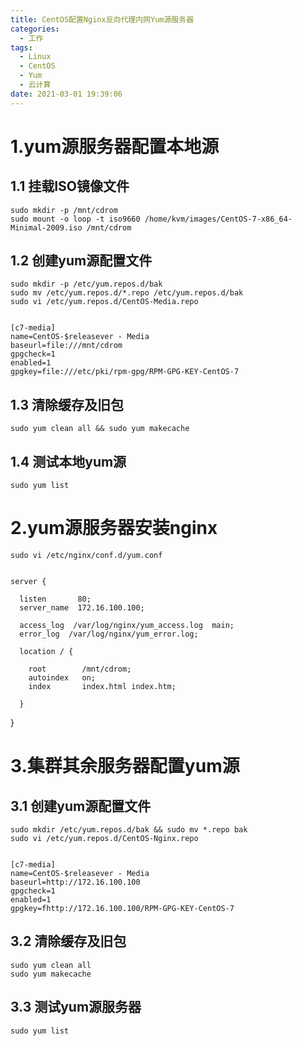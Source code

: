 ```yaml
---
title: CentOS配置Nginx反向代理内网Yum源服务器
categories:
  - 工作
tags:
  - Linux
  - CentOS
  - Yum
  - 云计算
date: 2021-03-01 19:39:06
---
```


# 1.yum源服务器配置本地源

## 1.1 挂载ISO镜像文件

    sudo mkdir -p /mnt/cdrom
    sudo mount -o loop -t iso9660 /home/kvm/images/CentOS-7-x86_64-Minimal-2009.iso /mnt/cdrom

## 1.2 创建yum源配置文件

    sudo mkdir -p /etc/yum.repos.d/bak
    sudo mv /etc/yum.repos.d/*.repo /etc/yum.repos.d/bak
    sudo vi /etc/yum.repos.d/CentOS-Media.repo


    [c7-media]
    name=CentOS-$releasever - Media
    baseurl=file:///mnt/cdrom
    gpgcheck=1
    enabled=1
    gpgkey=file:///etc/pki/rpm-gpg/RPM-GPG-KEY-CentOS-7

## 1.3 清除缓存及旧包

    sudo yum clean all && sudo yum makecache

## 1.4 测试本地yum源

    sudo yum list

# 2.yum源服务器安装nginx

    sudo vi /etc/nginx/conf.d/yum.conf


    server {

      listen       80;
      server_name  172.16.100.100;
      
      access_log  /var/log/nginx/yum_access.log  main;
      error_log  /var/log/nginx/yum_error.log;

      location / {

        root		/mnt/cdrom;
        autoindex	on;
        index		index.html index.htm;

      }
}

# 3.集群其余服务器配置yum源

## 3.1 创建yum源配置文件

    sudo mkdir /etc/yum.repos.d/bak && sudo mv *.repo bak
    sudo vi /etc/yum.repos.d/CentOS-Nginx.repo


    [c7-media]
    name=CentOS-$releasever - Media
    baseurl=http://172.16.100.100
    gpgcheck=1
    enabled=1
    gpgkey=fhttp://172.16.100.100/RPM-GPG-KEY-CentOS-7

## 3.2 清除缓存及旧包

    sudo yum clean all
    sudo yum makecache

## 3.3 测试yum源服务器

    sudo yum list